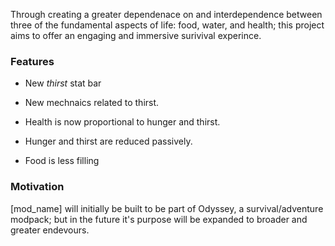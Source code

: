 

Through creating a greater dependenace on and interdependence between three of the fundamental aspects of life: food, water, and health; 
this project aims to offer an engaging and immersive surivival experince. 

### Features

- New *thirst* stat bar 

- New mechnaics related to thirst.

- Health is now proportional to hunger and thirst.

- Hunger and thirst are reduced passively.

- Food is less filling

### Motivation

[mod_name] will initially be built to be part of Odyssey, a survival/adventure modpack; but in the future it's purpose will be expanded to broader and greater endevours. 



